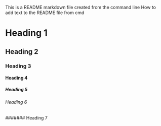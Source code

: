 This is a README markdown file created from the command line
How to add text to the README file from cmd
# Heading 1
## Heading 2
### Heading 3
#### Heading 4
##### Heading 5
###### Heading 6
####### Heading 7

